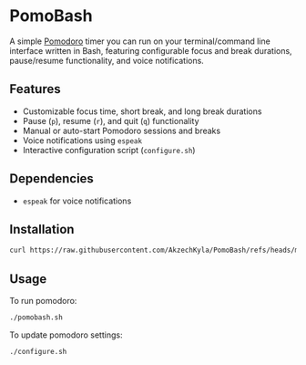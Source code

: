 # PomoBash
A simple [Pomodoro](https://en.wikipedia.org/wiki/Pomodoro_Technique) timer you can run on your terminal/command line interface written in Bash, featuring configurable focus and break durations, pause/resume functionality, and voice notifications.
## Features
- Customizable focus time, short break, and long break durations
- Pause (`p`), resume (`r`), and quit (`q`) functionality
- Manual or auto-start Pomodoro sessions and breaks
- Voice notifications using `espeak`
- Interactive configuration script (`configure.sh`)
## Dependencies
- ``espeak`` for voice notifications
## Installation
```bash
curl https://raw.githubusercontent.com/AkzechKyla/PomoBash/refs/heads/main/setup.sh | bash
```
## Usage
To run pomodoro:
```bash
./pomobash.sh
```
To update pomodoro settings:
```bash
./configure.sh
```
